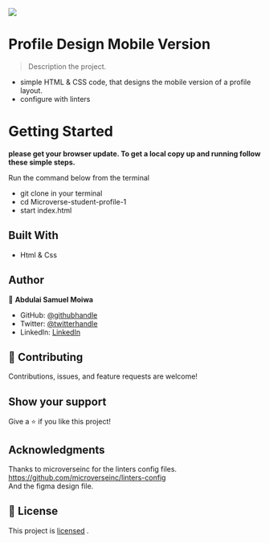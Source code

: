 ![](https://img.shields.io/badge/Microverse-blueviolet)

# Profile Design Mobile Version

> Description the project.
- simple HTML & CSS code, that designs the mobile version of a profile layout.
- configure with linters 

# Getting Started

**please get your browser update. To get a local copy up and running follow these simple steps.**

Run the command below from the terminal

- git clone in your terminal
- cd Microverse-student-profile-1
- start index.html

## Built With

- Html & Css

## Author

👤 **Abdulai Samuel Moiwa**

- GitHub: [@githubhandle](https://github.com/samuelmoiwa)
- Twitter: [@twitterhandle](https://twitter.com/samuelmoiwa)
- LinkedIn: [LinkedIn](https://www.linkedin.com/in/ing-abdulai-samuel-moiwa-726340142/)


## 🤝 Contributing

Contributions, issues, and feature requests are welcome!

## Show your support

Give a ⭐️ if you like this project!

## Acknowledgments

Thanks to microverseinc for the linters config files.
https://github.com/microverseinc/linters-config <br>
And the figma design file.

## 📝 License

This project is 
[licensed](https://github.com/samuelmoiwa/Microverse-student-profile-1/blob/Develop/MIT.md) .

